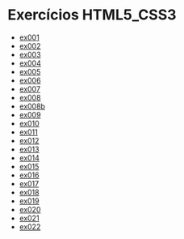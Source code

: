 # Exercícios HTML5_CSS3

<ul>
    <li><a href="https://kryotsz.github.io/Exercicios_Curso_em_Video/HTML5_CSS3/Exercicios/ex001">ex001</a></li>
    <li><a href="https://kryotsz.github.io/Exercicios_Curso_em_Video/HTML5_CSS3/Exercicios/ex002">ex002</a></li>
    <li><a href="https://kryotsz.github.io/Exercicios_Curso_em_Video/HTML5_CSS3/Exercicios/ex003">ex003</a></li>
    <li><a href="https://kryotsz.github.io/Exercicios_Curso_em_Video/HTML5_CSS3/Exercicios/ex004">ex004</a></li>
    <li><a href="https://kryotsz.github.io/Exercicios_Curso_em_Video/HTML5_CSS3/Exercicios/ex005">ex005</a></li>
    <li><a href="https://kryotsz.github.io/Exercicios_Curso_em_Video/HTML5_CSS3/Exercicios/ex006">ex006</a></li>
    <li><a href="https://kryotsz.github.io/Exercicios_Curso_em_Video/HTML5_CSS3/Exercicios/ex007">ex007</a></li>
    <li><a href="https://kryotsz.github.io/Exercicios_Curso_em_Video/HTML5_CSS3/Exercicios/ex008">ex008</a></li>
    <li><a href="https://kryotsz.github.io/Exercicios_Curso_em_Video/HTML5_CSS3/Exercicios/ex008b">ex008b</a></li>
    <li><a href="https://kryotsz.github.io/Exercicios_Curso_em_Video/HTML5_CSS3/Exercicios/ex009">ex009</a></li>
    <li><a href="https://kryotsz.github.io/Exercicios_Curso_em_Video/HTML5_CSS3/Exercicios/ex010">ex010</a></li>
    <li><a href="https://kryotsz.github.io/Exercicios_Curso_em_Video/HTML5_CSS3/Exercicios/ex011">ex011</a></li>
    <li><a href="https://kryotsz.github.io/Exercicios_Curso_em_Video/HTML5_CSS3/Exercicios/ex012">ex012</a></li>
    <li><a href="https://kryotsz.github.io/Exercicios_Curso_em_Video/HTML5_CSS3/Exercicios/ex013">ex013</a></li>
    <li><a href="https://kryotsz.github.io/Exercicios_Curso_em_Video/HTML5_CSS3/Exercicios/ex014">ex014</a></li>
    <li><a href="https://kryotsz.github.io/Exercicios_Curso_em_Video/HTML5_CSS3/Exercicios/ex015">ex015</a></li>
    <li><a href="https://kryotsz.github.io/Exercicios_Curso_em_Video/HTML5_CSS3/Exercicios/ex016">ex016</a></li>
    <li><a href="https://kryotsz.github.io/Exercicios_Curso_em_Video/HTML5_CSS3/Exercicios/ex017">ex017</a></li>
    <li><a href="https://kryotsz.github.io/Exercicios_Curso_em_Video/HTML5_CSS3/Exercicios/ex018">ex018</a></li>
    <li><a href="https://kryotsz.github.io/Exercicios_Curso_em_Video/HTML5_CSS3/Exercicios/ex019">ex019</a></li>
    <li><a href="https://kryotsz.github.io/Exercicios_Curso_em_Video/HTML5_CSS3/Exercicios/ex020">ex020</a></li>
    <li><a href="https://kryotsz.github.io/Exercicios_Curso_em_Video/HTML5_CSS3/Exercicios/ex021">ex021</a></li>
    <li><a href="https://kryotsz.github.io/Exercicios_Curso_em_Video/HTML5_CSS3/Exercicios/ex022">ex022</a></li>
</ul>